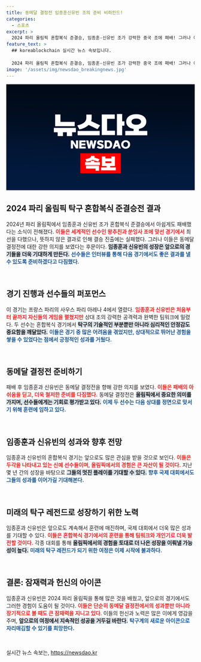 ```yaml
---
title: 동메달 결정전 임종훈신유빈 조의 준비 비하인드!
categories:
  - 스포츠
excerpt: >
  2024 파리 올림픽 혼합복식 준결승, 임종훈-신유빈 조가 강력한 중국 조에 패배! 그러나 이들은 동메달 결정전을 향한 뜨거운 의지를 다지며 재도전의 각오를 다짐했다. 클릭해서 그들의 이야기 속으로 들어가보세요!
feature_text: >
  ## koreablockchain 실시간 뉴스 속보입니다.

  2024 파리 올림픽 혼합복식 준결승, 임종훈-신유빈 조가 강력한 중국 조에 패배! 그러나 이들은 동메달 결정전을 향한 뜨거운 의지를 다지며 재도전의 각오를 다짐했다. 클릭해서 그들의 이야기 속으로 들어가보세요!
image: '/assets/img/newsdao_breakingnews.jpg'
---
```


<p><img src="/assets/img/newsdao_breakingnews.jpg" alt="koreablockchain 속보" /></p>

<h2 data-ke-size="size26">2024 파리 올림픽 탁구 혼합복식 준결승전 결과</h2>

<p data-ke-size="size16">2024년 파리 올림픽에서 임종훈과 신유빈 조가 혼합복식 준결승에서 아쉽게도 패배했다는 소식이 전해졌다. <b><span style="color: #ee2323;">이들은 세계적인 선수인 왕추친과 쑨잉사 조에 맞선 경기에서</span></b> 최선을 다했으나, 뜻하지 않은 결과로 인해 결승 진출에는 실패했다. 그러나 이들은 동메달 결정전에 대한 강한 의지를 보였다는 후문이다. <b><span style="background-color: #21538527;">임종훈과 신유빈의 성장은 앞으로의 경기들을 더욱 기대하게 만든다.</span></b> <b><span style="color: #1a5490;">선수들은 인터뷰를 통해 다음 경기에서도 좋은 결과를 낼 수 있도록 준비하겠다고 다짐했다.</span></b></p>

<p data-ke-size="size16">&nbsp;</p>

<h2 data-ke-size="size26">경기 진행과 선수들의 퍼포먼스</h2>

<p data-ke-size="size16">이 경기는 프랑스 파리의 사우스 파리 아레나 4에서 열렸다. <b><span style="color: #ee2323;">임종훈과 신유빈은 처음부터 끝까지 자신들의 게임을 펼쳤지만</span></b> 상대 조의 강력한 공격력과 완벽한 팀워크에 밀렸다. 두 선수는 혼합복식 경기에서 <b><span style="background-color: #21538527;">탁구의 기술적인 부분뿐만 아니라 심리적인 안정감도 중요함을 깨달았다.</span></b> <b><span style="color: #1a5490;">이들은 경기 중 많은 어려움을 겪었지만, 상대적으로 뛰어난 경험을 쌓을 수 있었다는 점에서 긍정적인 성과를 거뒀다.</span></b></p>

<p data-ke-size="size16">&nbsp;</p>

<h2 data-ke-size="size26">동메달 결정전 준비하기</h2>

<p data-ke-size="size16">패배 후 임종훈과 신유빈은 동메달 결정전을 향해 강한 의지를 보였다. <b><span style="color: #ee2323;">이들은 패배의 아쉬움을 딛고, 더욱 철저한 준비를 다짐했다.</span></b> 동메달 결정전은 <b><span style="background-color: #21538527;">올림픽에서 중요한 의미를 가지며, 선수들에게는 기회로 평가받고 있다.</span></b> <b><span style="color: #1a5490;">이제 두 선수는 다음 상대를 정면으로 맞서기 위해 훈련에 임하고 있다.</span></b></p>

<p data-ke-size="size16">&nbsp;</p>

<h2 data-ke-size="size26">임종훈과 신유빈의 성과와 향후 전망</h2>

<p data-ke-size="size16">임종훈과 신유빈의 혼합복식 경기는 앞으로도 많은 관심을 받을 것으로 보인다. <b><span style="color: #ee2323;">이들은 두각을 나타내고 있는 신예 선수들이며, 올림픽에서의 경험은 큰 자산이 될 것이다.</span></b> 지난 몇 년 간의 성장을 바탕으로 <b><span style="background-color: #21538527;">그들의 멋진 플레이를 기대할 수 있다.</span></b> <b><span style="color: #1a5490;">향후 국제 대회에서도 그들의 성과를 이어가길 기대해본다.</span></b></p>

<p data-ke-size="size16">&nbsp;</p>

<h2 data-ke-size="size26">미래의 탁구 레전드로 성장하기 위한 노력</h2>

<p data-ke-size="size16">임종훈과 신유빈은 앞으로도 계속해서 훈련에 매진하며, 국제 대회에서 더욱 많은 성과를 기대할 수 있다. <b><span style="color: #ee2323;">이들은 혼합복식 경기에서의 훈련을 통해 팀워크와 개인기로 더욱 발전할 것이다.</span></b> 각종 대회를 통해 <b><span style="background-color: #21538527;">올림픽에서의 경험을 토대로 더 나은 성장을 이뤄낼 가능성이 높다.</span></b> <b><span style="color: #1a5490;">미래의 탁구 레전드가 되기 위한 여정은 이제 시작에 불과하다.</span></b></p>

<p data-ke-size="size16">&nbsp;</p>

<h2 data-ke-size="size26">결론: 잠재력과 헌신의 아이콘</h2>

<p data-ke-size="size16">임종훈과 신유빈은 2024 파리 올림픽을 통해 많은 것을 배웠고, 앞으로의 경기에서도 그러한 경험이 도움이 될 것이다. <b><span style="color: #ee2323;">이들은 단순히 동메달 결정전에서의 성과뿐만 아니라 장기적으로 볼 때도 큰 잠재력을 지니고 있다</span></b>. 이들의 헌신과 노력은 많은 이에게 영감을 주며, <b><span style="background-color: #21538527;">앞으로의 여정에서 지속적인 성공을 거두길 바란다.</span></b> <b><span style="color: #1a5490;">탁구계의 새로운 아이콘으로 자리매김할 수 있기를 희망한다.</span></b></p>

<p data-ke-size="size16">&nbsp;</p>
실시간 뉴스 속보는, <a href="https://newsdao.kr" rel="dofollow">https://newsdao.kr</a>


